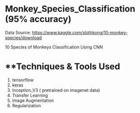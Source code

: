 #  Monkey_Species_Classification (95% accuracy)

Data Source: https://www.kaggle.com/slothkong/10-monkey-species/download

10 Species of Monkeys Classification Using CNN


# **Techniques & Tools Used

1. tensorflow
2. keras
3. Inception_V3 ( pretrained on imagenet data)
4. Transfer Learning
5. Image Augmentation
6. Regularization
